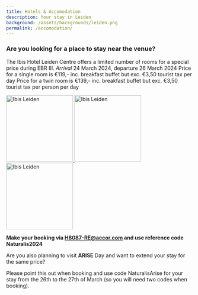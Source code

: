 ```yaml
---
title: Hotels & Accomodation
description: Your stay in Leiden
background: /assets/backgrounds/leiden.png
permalink: /accomodation/
---
```


### Are you looking for a place to stay near the venue?
The Ibis Hotel Leiden Centre offers a limited number of rooms for a special price during EBR III.
*Arrival* 24 March 2024, departure 26 March 2024
Price for a single room is €119,- inc. breakfast buffet but exc. €3,50 tourist tax per day
Price for a twin room is €139,- inc. breakfast buffet but exc. €3,50 tourist tax per person per day

<p class="d-flex justify-content-around align-items-center">
  <a href="https://www.visitleiden.nl/nl/locaties/3858932145/ibis-leiden-centre">
    <img src="{{ '/assets/images/ibishotel1.png' | relative_url }}" alt="Ibis Leiden" width="180">
  </a>
  <a href="https://www.visitleiden.nl/nl/locaties/3858932145/ibis-leiden-centre">
    <img src="{{ '/assets/images/ibishotel2.png' | relative_url }}" alt="Ibis Leiden" width="180">
  </a>
  <a href="https://www.visitleiden.nl/nl/locaties/3858932145/ibis-leiden-centre">
    <img src="{{ '/assets/images/ibishotel3.png' | relative_url }}" alt="Ibis Leiden" width="180">
  </a>
</p>

**Make your booking via H8087-RE@accor.com and use reference code Naturalis2024**

Are you also planning to visit **ARISE** Day and want to extend your stay for the same price?

Please point this out when booking and use code NaturalisArise for your stay from the 26th to the 27th of March (so you will need two codes when booking).


